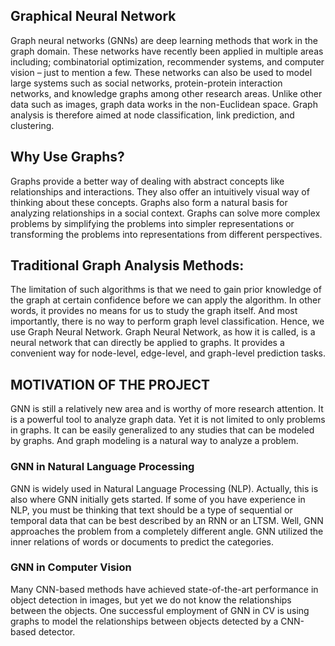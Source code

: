 ## Graphical Neural Network

Graph neural networks (GNNs) are deep learning methods that work in the graph domain. 
These networks have recently been applied in multiple areas including; combinatorial optimization, recommender systems, and computer vision – just to mention a few.
These networks can also be used to model large systems such as social networks, protein-protein interaction networks, and knowledge graphs among other research areas. 
Unlike other data such as images, graph data works in the non-Euclidean space. Graph analysis is therefore aimed at node classification, link prediction, and clustering.

## Why Use Graphs?
Graphs provide a better way of dealing with abstract concepts like relationships and interactions. 
They also offer an intuitively visual way of thinking about these concepts. 
Graphs also form a natural basis for analyzing relationships in a social context.
Graphs can solve more complex problems by simplifying the problems into simpler representations or transforming the problems into representations from different perspectives.

## Traditional Graph Analysis Methods:
The limitation of such algorithms is that we need to gain prior knowledge of the graph at certain confidence before we can apply the algorithm. 
In other words, it provides no means for us to study the graph itself. And most importantly, there is no way to perform graph level 
classification.
Hence, we use Graph Neural Network.
Graph Neural Network, as how it is called, is a neural network that can directly be applied to graphs. 
It provides a convenient way for node-level, edge-level, and graph-level prediction tasks.

## MOTIVATION OF THE PROJECT
GNN is still a relatively new area and is worthy of more research attention. 
It is a powerful tool to analyze graph data. Yet it is not limited to only problems in graphs. 
It can be easily generalized to any studies that can be modeled by graphs. And graph modeling is a natural way to analyze a problem.

### GNN in Natural Language Processing
GNN is widely used in Natural Language Processing (NLP). 
Actually, this is also where GNN initially gets started. 
If some of you have experience in NLP, you must be thinking that text should be a type of sequential or temporal data that can be best described by an RNN or an LTSM. 
Well, GNN approaches the problem from a completely different angle. 
GNN utilized the inner relations of words or documents to predict the categories.

### GNN in Computer Vision
Many CNN-based methods have achieved state-of-the-art performance in object detection in images, but yet we do not know the relationships between the objects. 
One successful employment of GNN in CV is using graphs to model the relationships between objects detected by a CNN-based detector.
